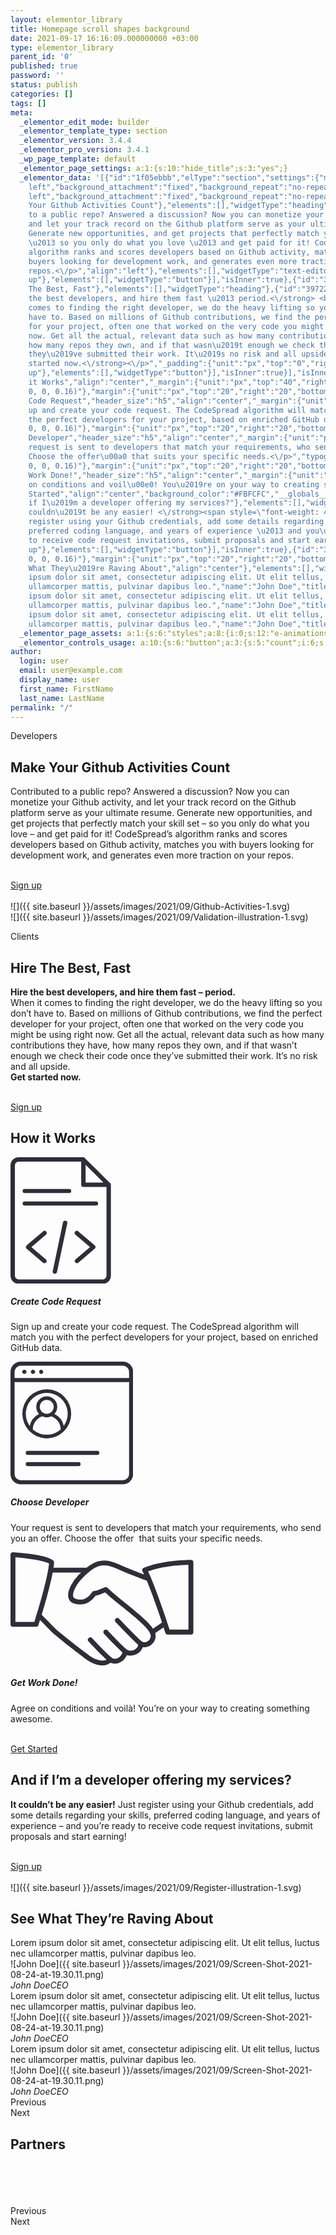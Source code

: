 ```yaml
---
layout: elementor_library
title: Homepage scroll shapes background
date: 2021-09-17 16:16:09.000000000 +03:00
type: elementor_library
parent_id: '0'
published: true
password: ''
status: publish
categories: []
tags: []
meta:
  _elementor_edit_mode: builder
  _elementor_template_type: section
  _elementor_version: 3.4.4
  _elementor_pro_version: 3.4.1
  _wp_page_template: default
  _elementor_page_settings: a:1:{s:10:"hide_title";s:3:"yes";}
  _elementor_data: '[{"id":"1f05ebbb","elType":"section","settings":{"margin":{"unit":"px","top":"","right":0,"bottom":"","left":0,"isLinked":true},"padding":{"unit":"px","top":"20","right":"0","bottom":"30","left":"0","isLinked":false},"margin_tablet":{"unit":"px","top":"20","right":0,"bottom":"20","left":0,"isLinked":true},"padding_tablet":{"unit":"px","top":"0","right":"0","bottom":"0","left":"0","isLinked":true},"reverse_order_tablet":"reverse-tablet","reverse_order_mobile":"reverse-mobile","background_background":"classic","background_image":{"url":"https:\/\/codespread.io\/wp-content\/uploads\/2021\/09\/bg4.svg","id":261,"alt":"","source":"library"},"background_position":"center
    left","background_attachment":"fixed","background_repeat":"no-repeat","background_size":"cover"},"elements":[{"id":"1eb45819","elType":"column","settings":{"_column_size":100,"_inline_size":null,"padding":{"unit":"px","top":"50","right":"50","bottom":"50","left":"50","isLinked":true},"_inline_size_tablet":100,"space_between_widgets":12,"padding_tablet":{"unit":"px","top":"0","right":"50","bottom":"50","left":"50","isLinked":false},"padding_mobile":{"unit":"px","top":"30","right":"30","bottom":"30","left":"30","isLinked":true},"background_background":"classic","background_image":{"url":"","id":"","alt":"","source":"library"},"background_position":"center
    left","background_attachment":"fixed","background_repeat":"no-repeat","background_size":"contain"},"elements":[{"id":"3cf0a5a","elType":"section","settings":{"structure":"20","margin":{"unit":"px","top":"40","right":0,"bottom":"0","left":0,"isLinked":false}},"elements":[{"id":"7fe82a1a","elType":"column","settings":{"_column_size":50,"_inline_size":null},"elements":[{"id":"4bed8745","elType":"widget","settings":{"text":"Developers","link":{"url":"","is_external":"","nofollow":"","custom_attributes":""},"typography_typography":"custom","typography_font_family":"Roboto","typography_font_weight":"300","background_color":"#F4F4F4","border_radius":{"unit":"px","top":"0","right":"0","bottom":"0","left":"0","isLinked":true},"text_padding":{"unit":"px","top":"6","right":"6","bottom":"6","left":"6","isLinked":true},"_margin":{"unit":"px","top":"0","right":"0","bottom":"0","left":"0","isLinked":true},"_padding":{"unit":"px","top":"0","right":"0","bottom":"0","left":"0","isLinked":true},"_border_radius":{"unit":"px","top":"0","right":"0","bottom":"0","left":"0","isLinked":true}},"elements":[],"widgetType":"button"},{"id":"2a692863","elType":"widget","settings":{"title":"Make
    Your Github Activities Count"},"elements":[],"widgetType":"heading"},{"id":"50e81283","elType":"widget","settings":{"editor":"<p>Contributed
    to a public repo? Answered a discussion? Now you can monetize your Github activity,
    and let your track record on the Github platform serve as your ultimate resume.
    Generate new opportunities, and get projects that perfectly match your skill set
    \u2013 so you only do what you love \u2013 and get paid for it! CodeSpread\u2019s
    algorithm ranks and scores developers based on Github activity, matches you with
    buyers looking for development work, and generates even more traction on your
    repos.<\/p>","align":"left"},"elements":[],"widgetType":"text-editor"},{"id":"1f616a3e","elType":"widget","settings":{"text":"Sign
    up"},"elements":[],"widgetType":"button"}],"isInner":true},{"id":"336a8630","elType":"column","settings":{"_column_size":50,"_inline_size":null},"elements":[{"id":"6db6b11e","elType":"widget","settings":{"image":{"url":"https:\/\/codespread.io\/wp-content\/uploads\/2021\/09\/Github-Activities-1.svg","id":227,"alt":"","source":"library"},"width":{"unit":"%","size":78,"sizes":[]},"width_tablet":{"unit":"%","size":100,"sizes":[]},"_margin":{"unit":"px","top":"0","right":"0","bottom":"0","left":"0","isLinked":true},"_padding":{"unit":"px","top":"0","right":"0","bottom":"0","left":"0","isLinked":true},"_animation":"fadeInRight","_animation_mobile":"fadeIn"},"elements":[],"widgetType":"image"}],"isInner":true}],"isInner":true},{"id":"7958e0d7","elType":"section","settings":{"structure":"20"},"elements":[{"id":"4f981735","elType":"column","settings":{"_column_size":50,"_inline_size":null},"elements":[{"id":"2b28085d","elType":"widget","settings":{"image":{"url":"http:\/\/online.codespread.io\/wp-content\/uploads\/2021\/08\/Validation-illustration-1.svg","id":72,"alt":"","source":"library"},"_animation":"fadeInLeft","_animation_mobile":"fadeIn"},"elements":[],"widgetType":"image"}],"isInner":true},{"id":"7d010831","elType":"column","settings":{"_column_size":50,"_inline_size":null,"padding":{"unit":"px","top":"20","right":"20","bottom":"20","left":"20","isLinked":true},"_inline_size_tablet":100,"space_between_widgets":12,"padding_tablet":{"unit":"px","top":"0","right":"50","bottom":"50","left":"50","isLinked":false},"padding_mobile":{"unit":"px","top":"39","right":"39","bottom":"39","left":"39","isLinked":true}},"elements":[{"id":"40b2a758","elType":"widget","settings":{"text":"Clients","link":{"url":"","is_external":"","nofollow":"","custom_attributes":""},"typography_typography":"custom","typography_font_family":"Roboto","typography_font_weight":"300","background_color":"#F4F4F4","border_radius":{"unit":"px","top":"0","right":"0","bottom":"0","left":"0","isLinked":true},"text_padding":{"unit":"px","top":"6","right":"6","bottom":"6","left":"6","isLinked":true},"_margin":{"unit":"px","top":"0","right":"0","bottom":"0","left":"0","isLinked":true},"_padding":{"unit":"px","top":"0","right":"0","bottom":"0","left":"0","isLinked":true},"_border_radius":{"unit":"px","top":"0","right":"0","bottom":"0","left":"0","isLinked":true}},"elements":[],"widgetType":"button"},{"id":"2afb2c50","elType":"widget","settings":{"title":"Hire
    The Best, Fast"},"elements":[],"widgetType":"heading"},{"id":"39722c08","elType":"widget","settings":{"editor":"<p><strong>Hire
    the best developers, and hire them fast \u2013 period.<\/strong> <br \/>When it
    comes to finding the right developer, we do the heavy lifting so you don\u2019t
    have to. Based on millions of Github contributions, we find the perfect developer
    for your project, often one that worked on the very code you might be using right
    now. Get all the actual, relevant data such as how many contributions they have,
    how many repos they own, and if that wasn\u2019t enough we check their code once
    they\u2019ve submitted their work. It\u2019s no risk and all upside.<br \/><strong>Get
    started now.<\/strong><\/p>","_padding":{"unit":"px","top":"0","right":"20","bottom":"0","left":"0","isLinked":false}},"elements":[],"widgetType":"text-editor"},{"id":"230df452","elType":"widget","settings":{"text":"Sign
    up"},"elements":[],"widgetType":"button"}],"isInner":true}],"isInner":true},{"id":"1f291f5","elType":"widget","settings":{"title":"How
    it Works","align":"center","_margin":{"unit":"px","top":"40","right":"0","bottom":"0","left":"0","isLinked":false}},"elements":[],"widgetType":"heading"},{"id":"38c58982","elType":"section","settings":{"structure":"30","padding":{"unit":"px","top":"20","right":"0","bottom":"0","left":"0","isLinked":false}},"elements":[{"id":"4352c211","elType":"column","settings":{"_column_size":33,"_inline_size":null,"background_background":"classic","background_color":"#FFFFFF","border_radius":{"unit":"px","top":"14","right":"14","bottom":"14","left":"14","isLinked":true},"box_shadow_box_shadow_type":"yes","box_shadow_box_shadow":{"horizontal":0,"vertical":0,"blur":50,"spread":4,"color":"rgba(0,
    0, 0, 0.16)"},"margin":{"unit":"px","top":"20","right":"20","bottom":"20","left":"20","isLinked":true},"padding":{"unit":"px","top":"40","right":"40","bottom":"40","left":"40","isLinked":true},"space_between_widgets":10,"margin_tablet":{"unit":"px","top":"10","right":"10","bottom":"10","left":"10","isLinked":true},"padding_tablet":{"unit":"px","top":"20","right":"10","bottom":"5","left":"10","isLinked":false},"padding_mobile":{"unit":"px","top":"40","right":"30","bottom":"30","left":"30","isLinked":false}},"elements":[{"id":"28964114","elType":"widget","settings":{"selected_icon":{"value":{"url":"http:\/\/online.codespread.io\/wp-content\/uploads\/2021\/08\/Asset-2.svg","id":135},"library":"svg"},"size":{"unit":"px","size":80,"sizes":[]},"_animation":"fadeIn"},"elements":[],"widgetType":"icon"},{"id":"1713c594","elType":"widget","settings":{"title":"Create
    Code Request","header_size":"h5","align":"center","_margin":{"unit":"px","top":"14","right":"0","bottom":"0","left":"0","isLinked":false}},"elements":[],"widgetType":"heading"},{"id":"436f0c7c","elType":"widget","settings":{"editor":"<p>Sign
    up and create your code request. The CodeSpread algorithm will match you with
    the perfect developers for your project, based on enriched GitHub data.<\/p>","typography_typography":"custom","typography_font_family":"Roboto","typography_font_weight":"400","align":"center"},"elements":[],"widgetType":"text-editor"}],"isInner":true},{"id":"c70c6e4","elType":"column","settings":{"_column_size":33,"_inline_size":null,"background_background":"classic","background_color":"#FFFFFF","border_radius":{"unit":"px","top":"14","right":"14","bottom":"14","left":"14","isLinked":true},"box_shadow_box_shadow_type":"yes","box_shadow_box_shadow":{"horizontal":0,"vertical":0,"blur":50,"spread":4,"color":"rgba(0,
    0, 0, 0.16)"},"margin":{"unit":"px","top":"20","right":"20","bottom":"20","left":"20","isLinked":true},"padding":{"unit":"px","top":"40","right":"40","bottom":"40","left":"40","isLinked":true},"space_between_widgets":10,"margin_tablet":{"unit":"px","top":"10","right":"10","bottom":"10","left":"10","isLinked":true},"padding_tablet":{"unit":"px","top":"20","right":"10","bottom":"5","left":"10","isLinked":false},"padding_mobile":{"unit":"px","top":"40","right":"30","bottom":"30","left":"30","isLinked":false}},"elements":[{"id":"3675212e","elType":"widget","settings":{"selected_icon":{"value":{"url":"http:\/\/online.codespread.io\/wp-content\/uploads\/2021\/08\/Asset-3-1.svg","id":137},"library":"svg"},"size":{"unit":"px","size":80,"sizes":[]},"_animation":"fadeIn"},"elements":[],"widgetType":"icon"},{"id":"613ab0cd","elType":"widget","settings":{"title":"Choose
    Developer","header_size":"h5","align":"center","_margin":{"unit":"px","top":"14","right":"0","bottom":"0","left":"0","isLinked":false}},"elements":[],"widgetType":"heading"},{"id":"2d86fa8b","elType":"widget","settings":{"editor":"<p>Your
    request is sent to developers that match your requirements, who send you an offer.
    Choose the offer\u00a0 that suits your specific needs.<\/p>","typography_typography":"custom","typography_font_family":"Roboto","typography_font_weight":"400","align":"center"},"elements":[],"widgetType":"text-editor"}],"isInner":true},{"id":"60708d2d","elType":"column","settings":{"_column_size":33,"_inline_size":null,"background_background":"classic","background_color":"#FFFFFF","border_radius":{"unit":"px","top":"14","right":"14","bottom":"14","left":"14","isLinked":true},"box_shadow_box_shadow_type":"yes","box_shadow_box_shadow":{"horizontal":0,"vertical":0,"blur":50,"spread":4,"color":"rgba(0,
    0, 0, 0.16)"},"margin":{"unit":"px","top":"20","right":"20","bottom":"20","left":"20","isLinked":true},"padding":{"unit":"px","top":"40","right":"40","bottom":"40","left":"40","isLinked":true},"space_between_widgets":10,"margin_tablet":{"unit":"px","top":"10","right":"10","bottom":"10","left":"10","isLinked":true},"padding_tablet":{"unit":"px","top":"20","right":"10","bottom":"5","left":"10","isLinked":false},"padding_mobile":{"unit":"px","top":"40","right":"30","bottom":"30","left":"30","isLinked":false}},"elements":[{"id":"5709cec3","elType":"widget","settings":{"selected_icon":{"value":{"url":"http:\/\/online.codespread.io\/wp-content\/uploads\/2021\/08\/Asset-4.svg","id":146},"library":"svg"},"size":{"unit":"px","size":95,"sizes":[]},"_animation":"fadeIn"},"elements":[],"widgetType":"icon"},{"id":"4b5a455c","elType":"widget","settings":{"title":"Get
    Work Done!","header_size":"h5","align":"center","_margin":{"unit":"px","top":"6","right":"0","bottom":"0","left":"0","isLinked":false}},"elements":[],"widgetType":"heading"},{"id":"63a24089","elType":"widget","settings":{"editor":"<p>Agree
    on conditions and voil\u00e0! You\u2019re on your way to creating something awesome.<\/p>","typography_typography":"custom","typography_font_family":"Roboto","typography_font_weight":"400","align":"center"},"elements":[],"widgetType":"text-editor"},{"id":"2b8ee17a","elType":"widget","settings":{"text":"Get
    Started","align":"center","background_color":"#FBFCFC","__globals__":{"background_color":"globals\/colors?id=e0804f3","button_background_hover_color":"globals\/colors?id=accent"}},"elements":[],"widgetType":"button"}],"isInner":true}],"isInner":true},{"id":"34e4accd","elType":"section","settings":{"structure":"20","margin":{"unit":"px","top":"40","right":0,"bottom":"0","left":0,"isLinked":false}},"elements":[{"id":"78cba079","elType":"column","settings":{"_column_size":50,"_inline_size":null,"padding":{"unit":"px","top":"50","right":"50","bottom":"50","left":"50","isLinked":true},"_inline_size_tablet":100,"space_between_widgets":12,"padding_tablet":{"unit":"px","top":"50","right":"50","bottom":"50","left":"50","isLinked":false},"padding_mobile":{"unit":"px","top":"30","right":"30","bottom":"30","left":"30","isLinked":true}},"elements":[{"id":"7701a308","elType":"widget","settings":{"title":"And
    if I\u2019m a developer offering my services?"},"elements":[],"widgetType":"heading"},{"id":"78c4ddb2","elType":"widget","settings":{"editor":"<p><strong>It
    couldn\u2019t be any easier! <\/strong><span style=\"font-weight: 400;\">Just
    register using your Github credentials, add some details regarding your skills,
    preferred coding language, and years of experience \u2013 and you\u2019re ready
    to receive code request invitations, submit proposals and start earning!<\/span><\/p>","align":"left"},"elements":[],"widgetType":"text-editor"},{"id":"716a42cb","elType":"widget","settings":{"text":"Sign
    up"},"elements":[],"widgetType":"button"}],"isInner":true},{"id":"3053578a","elType":"column","settings":{"_column_size":50,"_inline_size":null,"padding":{"unit":"px","top":"0","right":"50","bottom":"50","left":"50","isLinked":false},"_inline_size_tablet":60,"padding_tablet":{"unit":"px","top":"50","right":"50","bottom":"0","left":"50","isLinked":false},"padding_mobile":{"unit":"px","top":"30","right":"30","bottom":"30","left":"30","isLinked":true}},"elements":[{"id":"54211f31","elType":"widget","settings":{"image":{"url":"http:\/\/online.codespread.io\/wp-content\/uploads\/2021\/08\/Register-illustration-1.svg","id":71,"alt":"","source":"library"},"width":{"unit":"%","size":79,"sizes":[]},"_animation":"fadeInRight"},"elements":[],"widgetType":"image"}],"isInner":true}],"isInner":true},{"id":"656093a5","elType":"section","settings":{"margin":{"unit":"px","top":"40","right":0,"bottom":"0","left":0,"isLinked":false}},"elements":[{"id":"4012c7b6","elType":"column","settings":{"_column_size":100,"_inline_size":null,"space_between_widgets":10,"background_background":"classic","background_color":"#FFFFFF","border_radius":{"unit":"px","top":"14","right":"14","bottom":"14","left":"14","isLinked":true},"box_shadow_box_shadow_type":"yes","box_shadow_box_shadow":{"horizontal":0,"vertical":0,"blur":50,"spread":4,"color":"rgba(0,
    0, 0, 0.16)"},"margin":{"unit":"px","top":"20","right":"20","bottom":"20","left":"20","isLinked":true},"margin_tablet":{"unit":"px","top":"10","right":"10","bottom":"10","left":"10","isLinked":true},"padding":{"unit":"px","top":"40","right":"40","bottom":"40","left":"40","isLinked":true},"padding_tablet":{"unit":"px","top":"20","right":"10","bottom":"5","left":"10","isLinked":false},"padding_mobile":{"unit":"px","top":"40","right":"30","bottom":"30","left":"30","isLinked":false}},"elements":[{"id":"2be6dc4f","elType":"widget","settings":{"title":"See
    What They\u2019re Raving About","align":"center"},"elements":[],"widgetType":"heading"},{"id":"17a2d72b","elType":"widget","settings":{"space":{"unit":"px","size":16,"sizes":[]}},"elements":[],"widgetType":"spacer"},{"id":"3bd21199","elType":"widget","settings":{"slides":[{"content":"Lorem
    ipsum dolor sit amet, consectetur adipiscing elit. Ut elit tellus, luctus nec
    ullamcorper mattis, pulvinar dapibus leo.","name":"John Doe","title":"CEO","image":{"url":"http:\/\/online.codespread.io\/wp-content\/uploads\/2021\/08\/Screen-Shot-2021-08-24-at-19.30.11.png","id":99,"alt":"","source":"library"},"_id":"62c7ac0"},{"content":"Lorem
    ipsum dolor sit amet, consectetur adipiscing elit. Ut elit tellus, luctus nec
    ullamcorper mattis, pulvinar dapibus leo.","name":"John Doe","title":"CEO","image":{"url":"http:\/\/online.codespread.io\/wp-content\/uploads\/2021\/08\/Screen-Shot-2021-08-24-at-19.30.11.png","id":99,"alt":"","source":"library"},"_id":"ac80294"},{"content":"Lorem
    ipsum dolor sit amet, consectetur adipiscing elit. Ut elit tellus, luctus nec
    ullamcorper mattis, pulvinar dapibus leo.","name":"John Doe","title":"CEO","image":{"url":"http:\/\/online.codespread.io\/wp-content\/uploads\/2021\/08\/Screen-Shot-2021-08-24-at-19.30.11.png","id":99,"alt":"","source":"library"},"_id":"d0c502d"}],"slides_per_view":"3","content_typography_typography":"custom","content_typography_font_family":"Roboto","content_typography_font_size":{"unit":"px","size":16,"sizes":[]},"content_typography_font_weight":"400","content_typography_font_style":"normal","__globals__":{"content_color":"globals\/colors?id=secondary"}},"elements":[],"widgetType":"testimonial-carousel"}],"isInner":true}],"isInner":true},{"id":"22b4bc65","elType":"section","settings":{"margin":{"unit":"px","top":"40","right":0,"bottom":"0","left":0,"isLinked":false}},"elements":[{"id":"5b4e2235","elType":"column","settings":{"_column_size":100,"_inline_size":null},"elements":[{"id":"45db4ea1","elType":"widget","settings":{"title":"Partners","align":"center"},"elements":[],"widgetType":"heading"},{"id":"21bd414d","elType":"widget","settings":{"slides":[{"image":{"url":"https:\/\/codespread.io\/wp-content\/uploads\/2021\/09\/partners_scm.png","id":249,"alt":"","source":"library"},"_id":"4a37346"},{"image":{"url":"https:\/\/codespread.io\/wp-content\/uploads\/2021\/09\/partners_liu.png","id":248,"alt":"","source":"library"},"_id":"565f759","image_link_to_type":"custom","image_link_to":{"url":"https:\/\/logoisus.com\/","is_external":"on","nofollow":"","custom_attributes":""}},{"image":{"url":"https:\/\/codespread.io\/wp-content\/uploads\/2021\/09\/partners_ct.png","id":247,"alt":"","source":"library"},"_id":"69bc86e","image_link_to_type":"custom","image_link_to":{"url":"https:\/\/creativetell.com\/","is_external":"on","nofollow":"","custom_attributes":""}}],"slides_per_view":"3","slides_per_view_mobile":"1","height":{"unit":"px","size":178,"sizes":[]},"width":{"unit":"%","size":80,"sizes":[]},"image_size_size":"custom","image_size_custom_dimension":{"width":"250","height":""},"image_fit":"auto","space_between":{"unit":"px","size":27,"sizes":[]}},"elements":[],"widgetType":"media-carousel"},{"id":"1ccce6dc","elType":"widget","settings":{"space":{"unit":"px","size":16,"sizes":[]}},"elements":[],"widgetType":"spacer"}],"isInner":true}],"isInner":true}],"isInner":false}],"isInner":false}]'
  _elementor_page_assets: a:1:{s:6:"styles";a:8:{i:0;s:12:"e-animations";i:1;s:12:"e-animations";i:2;s:12:"e-animations";i:3;s:12:"e-animations";i:4;s:12:"e-animations";i:5;s:12:"e-animations";i:6;s:12:"e-animations";i:7;s:12:"e-animations";}}
  _elementor_controls_usage: a:10:{s:6:"button";a:3:{s:5:"count";i:6;s:15:"control_percent";i:0;s:8:"controls";a:3:{s:7:"content";a:1:{s:14:"section_button";a:3:{s:4:"text";i:6;s:4:"link";i:2;s:5:"align";i:1;}}s:5:"style";a:1:{s:13:"section_style";a:6:{s:21:"typography_typography";i:2;s:22:"typography_font_family";i:2;s:22:"typography_font_weight";i:2;s:16:"background_color";i:3;s:13:"border_radius";i:2;s:12:"text_padding";i:2;}}s:8:"advanced";a:2:{s:14:"_section_style";a:2:{s:7:"_margin";i:2;s:8:"_padding";i:2;}s:15:"_section_border";a:1:{s:14:"_border_radius";i:2;}}}}s:7:"heading";a:3:{s:5:"count";i:9;s:15:"control_percent";i:1;s:8:"controls";a:2:{s:7:"content";a:1:{s:13:"section_title";a:3:{s:5:"title";i:9;s:5:"align";i:6;s:11:"header_size";i:3;}}s:8:"advanced";a:1:{s:14:"_section_style";a:1:{s:7:"_margin";i:4;}}}}s:11:"text-editor";a:3:{s:5:"count";i:6;s:15:"control_percent";i:1;s:8:"controls";a:3:{s:7:"content";a:1:{s:14:"section_editor";a:1:{s:6:"editor";i:6;}}s:5:"style";a:1:{s:13:"section_style";a:4:{s:5:"align";i:5;s:21:"typography_typography";i:3;s:22:"typography_font_family";i:3;s:22:"typography_font_weight";i:3;}}s:8:"advanced";a:1:{s:14:"_section_style";a:1:{s:8:"_padding";i:1;}}}}s:6:"column";a:3:{s:5:"count";i:12;s:15:"control_percent";i:3;s:8:"controls";a:3:{s:6:"layout";a:1:{s:6:"layout";a:3:{s:12:"_inline_size";i:12;s:19:"_inline_size_tablet";i:4;s:21:"space_between_widgets";i:7;}}s:8:"advanced";a:1:{s:16:"section_advanced";a:5:{s:7:"padding";i:8;s:14:"padding_tablet";i:8;s:14:"padding_mobile";i:8;s:6:"margin";i:4;s:13:"margin_tablet";i:4;}}s:5:"style";a:2:{s:13:"section_style";a:7:{s:21:"background_background";i:5;s:16:"background_color";i:4;s:16:"background_image";i:1;s:19:"background_position";i:1;s:21:"background_attachment";i:1;s:17:"background_repeat";i:1;s:15:"background_size";i:1;}s:14:"section_border";a:3:{s:13:"border_radius";i:4;s:26:"box_shadow_box_shadow_type";i:4;s:21:"box_shadow_box_shadow";i:4;}}}}s:5:"image";a:3:{s:5:"count";i:3;s:15:"control_percent";i:1;s:8:"controls";a:3:{s:7:"content";a:1:{s:13:"section_image";a:1:{s:5:"image";i:3;}}s:5:"style";a:1:{s:19:"section_style_image";a:2:{s:5:"width";i:2;s:12:"width_tablet";i:1;}}s:8:"advanced";a:2:{s:14:"_section_style";a:2:{s:7:"_margin";i:1;s:8:"_padding";i:1;}s:15:"section_effects";a:2:{s:10:"_animation";i:3;s:17:"_animation_mobile";i:2;}}}}s:7:"section";a:3:{s:5:"count";i:7;s:15:"control_percent";i:3;s:8:"controls";a:3:{s:6:"layout";a:1:{s:17:"section_structure";a:1:{s:9:"structure";i:4;}}s:8:"advanced";a:2:{s:16:"section_advanced";a:4:{s:6:"margin";i:5;s:7:"padding";i:2;s:13:"margin_tablet";i:1;s:14:"padding_tablet";i:1;}s:19:"_section_responsive";a:2:{s:20:"reverse_order_tablet";i:1;s:20:"reverse_order_mobile";i:1;}}s:5:"style";a:1:{s:18:"section_background";a:6:{s:21:"background_background";i:1;s:16:"background_image";i:1;s:19:"background_position";i:1;s:21:"background_attachment";i:1;s:17:"background_repeat";i:1;s:15:"background_size";i:1;}}}}s:4:"icon";a:3:{s:5:"count";i:3;s:15:"control_percent";i:1;s:8:"controls";a:3:{s:7:"content";a:1:{s:12:"section_icon";a:1:{s:13:"selected_icon";i:3;}}s:5:"style";a:1:{s:18:"section_style_icon";a:1:{s:4:"size";i:3;}}s:8:"advanced";a:1:{s:15:"section_effects";a:1:{s:10:"_animation";i:3;}}}}s:6:"spacer";a:3:{s:5:"count";i:2;s:15:"control_percent";i:0;s:8:"controls";a:1:{s:7:"content";a:1:{s:14:"section_spacer";a:1:{s:5:"space";i:2;}}}}s:20:"testimonial-carousel";a:3:{s:5:"count";i:1;s:15:"control_percent";i:2;s:8:"controls";a:2:{s:7:"content";a:1:{s:14:"section_slides";a:2:{s:6:"slides";i:1;s:15:"slides_per_view";i:1;}}s:5:"style";a:1:{s:21:"section_content_style";a:5:{s:29:"content_typography_typography";i:1;s:30:"content_typography_font_family";i:1;s:28:"content_typography_font_size";i:1;s:30:"content_typography_font_weight";i:1;s:29:"content_typography_font_style";i:1;}}}}s:14:"media-carousel";a:3:{s:5:"count";i:1;s:15:"control_percent";i:3;s:8:"controls";a:2:{s:7:"content";a:2:{s:14:"section_slides";a:5:{s:6:"slides";i:1;s:15:"slides_per_view";i:1;s:22:"slides_per_view_mobile";i:1;s:6:"height";i:1;s:5:"width";i:1;}s:26:"section_additional_options";a:3:{s:15:"image_size_size";i:1;s:27:"image_size_custom_dimension";i:1;s:9:"image_fit";i:1;}}s:5:"style";a:1:{s:20:"section_slides_style";a:1:{s:13:"space_between";i:1;}}}}}
author:
  login: user
  email: user@example.com
  display_name: user
  first_name: FirstName
  last_name: LastName
permalink: "/"
---
```

Developers

## Make Your Github Activities Count

Contributed to a public repo? Answered a discussion? Now you can monetize your Github activity, and let your track record on the Github platform serve as your ultimate resume. Generate new opportunities, and get projects that perfectly match your skill set – so you only do what you love – and get paid for it! CodeSpread’s algorithm ranks and scores developers based on Github activity, matches you with buyers looking for development work, and generates even more traction on your repos.

[  
 Sign up  
](#)  
 ![]({{ site.baseurl }}/assets/images/2021/09/Github-Activities-1.svg)  
 ![]({{ site.baseurl }}/assets/images/2021/09/Validation-illustration-1.svg)  
  
 Clients

## Hire The Best, Fast

**Hire the best developers, and hire them fast – period.**   
When it comes to finding the right developer, we do the heavy lifting so you don’t have to. Based on millions of Github contributions, we find the perfect developer for your project, often one that worked on the very code you might be using right now. Get all the actual, relevant data such as how many contributions they have, how many repos they own, and if that wasn’t enough we check their code once they’ve submitted their work. It’s no risk and all upside.  
**Get started now.**

[  
 Sign up  
](#)

## How it Works

<svg xmlns="http://www.w3.org/2000/svg" width="160.647" height="202.629" viewbox="0 0 160.647 202.629"><g>
<path d="M93.893,50.681H22.666a3.271,3.271,0,1,0,0,6.542H93.893a3.271,3.271,0,0,0,0-6.542Z" style="fill: #2e2e38"></path>
<path d="M136.893,70.74H22.666a3.271,3.271,0,1,0,0,6.542H136.893a3.271,3.271,0,0,0,0-6.542Z" style="fill: #2e2e38"></path>
<path d="M13.4,202.629A13.1,13.1,0,0,1,0,189.23V13.4A13.1,13.1,0,0,1,13.4,0H116.626a6.061,6.061,0,0,1,1.924.727,16.784,16.784,0,0,0,2.24,2.415c1.472,1.464,4,3.969,8.231,8.154,6.066,6,15.626,15.468,30.565,30.275l.161.16.2.1a3.972,3.972,0,0,1,.7,2.19V189.23a13.1,13.1,0,0,1-13.4,13.4Zm0-195.586A6.082,6.082,0,0,0,7.043,13.4V189.23a6.081,6.081,0,0,0,6.356,6.356H147.248a6.37,6.37,0,0,0,6.356-6.356V47.543H116.626a3.267,3.267,0,0,1-3.522-3.521V7.043ZM120.147,40.5H148.7L120.147,11.954Z" style="fill: #2e2e38"></path><g>
<path d="M54.364,169.6a3.491,3.491,0,0,1-2.263-.835L25.8,146.375a3.5,3.5,0,0,1,0-5.327l26.3-22.394a3.5,3.5,0,1,1,4.534,5.324L33.463,143.71l23.171,19.733a3.5,3.5,0,0,1-2.27,6.161Z" style="fill: #2e2e38"></path>
<path d="M106.283,169.6a3.5,3.5,0,0,1-2.27-6.162l23.171-19.732-23.171-19.731a3.5,3.5,0,1,1,4.533-5.325l26.3,22.4a3.5,3.5,0,0,1,0,5.326l-26.3,22.394A3.491,3.491,0,0,1,106.283,169.6Z" style="fill: #2e2e38"></path>
<path d="M71.014,186.4a3.623,3.623,0,0,1-.728-.076,3.5,3.5,0,0,1-2.7-4.143L83.977,104.36a3.5,3.5,0,1,1,6.844,1.442L74.43,183.624A3.51,3.51,0,0,1,71.014,186.4Z" style="fill: #2e2e38"></path></g></g></svg>

##### Create Code Request

Sign up and create your code request. The CodeSpread algorithm will match you with the perfect developers for your project, based on enriched GitHub data.

<svg xmlns="http://www.w3.org/2000/svg" width="196.284" height="196.284" viewbox="0 0 196.284 196.284"><g>
<path d="M179.927,0H16.357A16.377,16.377,0,0,0,0,16.357v163.57a16.377,16.377,0,0,0,16.357,16.357h163.57a16.377,16.377,0,0,0,16.357-16.357V16.357A16.377,16.377,0,0,0,179.927,0Zm9.814,179.927a9.814,9.814,0,0,1-9.814,9.814H16.357a9.814,9.814,0,0,1-9.814-9.814V32.714h183.2V179.927Zm0-153.756H6.543V16.357a9.814,9.814,0,0,1,9.814-9.814h163.57a9.814,9.814,0,0,1,9.814,9.814v9.814Z" style="fill: #2e2e38"></path>
<path d="M37.228,13.347a3,3,0,0,0-2.486,0,3.794,3.794,0,0,0-1.079.687,3.318,3.318,0,0,0,0,4.646,3.794,3.794,0,0,0,1.079.687,3.09,3.09,0,0,0,2.486,0,3.785,3.785,0,0,0,1.08-.687,3.318,3.318,0,0,0,0-4.646A3.785,3.785,0,0,0,37.228,13.347Z" style="fill: #2e2e38"></path>
<path d="M23.381,13.347a3,3,0,0,0-2.486,0,3.785,3.785,0,0,0-1.08.687,3.318,3.318,0,0,0,0,4.646,3.785,3.785,0,0,0,1.08.687,3.09,3.09,0,0,0,2.486,0,3.794,3.794,0,0,0,1.079-.687,3.318,3.318,0,0,0,0-4.646A3.794,3.794,0,0,0,23.381,13.347Z" style="fill: #2e2e38"></path>
<path d="M50.325,13.317a3.27,3.27,0,0,0-3.577.717,3.763,3.763,0,0,0-.687,1.08,3.082,3.082,0,0,0,0,2.486,3.791,3.791,0,0,0,.687,1.08,3.317,3.317,0,0,0,4.645,0,3.791,3.791,0,0,0,.687-1.08,2.737,2.737,0,0,0,.262-1.243A3.269,3.269,0,0,0,50.325,13.317Z" style="fill: #2e2e38"></path>
<path d="M138.864,142.756H27.636a3.271,3.271,0,1,0,0,6.542H138.864a3.271,3.271,0,1,0,0-6.542Z" style="fill: #2e2e38"></path>
<path d="M108.864,160.688H27.636a3.271,3.271,0,1,0,0,6.542h81.228a3.271,3.271,0,0,0,0-6.542Z" style="fill: #2e2e38"></path>
<path d="M86.269,56.475a39.08,39.08,0,1,0-55.314,55.193c.022.022.031.056.053.075.226.218.472.4.7.612.628.558,1.256,1.136,1.918,1.675.354.279.723.558,1.086.815.625.466,1.25.932,1.9,1.362.444.279.9.558,1.356.838.6.363,1.2.728,1.826,1.06.528.28,1.066.52,1.6.774.586.279,1.164.558,1.764.809s1.2.447,1.812.665,1.133.418,1.717.6c.658.2,1.334.352,2,.516.558.137,1.1.294,1.675.405.77.154,1.552.252,2.334.358.483.067.955.162,1.443.209,1.279.126,2.568.2,3.869.2s2.591-.07,3.87-.2c.488-.047.96-.142,1.443-.209.782-.106,1.563-.2,2.334-.358.558-.111,1.116-.279,1.675-.405.67-.164,1.345-.318,2-.516.584-.179,1.148-.4,1.717-.6s1.217-.419,1.812-.665,1.178-.533,1.764-.809c.536-.254,1.075-.5,1.6-.774.622-.332,1.222-.7,1.825-1.06.455-.28.913-.534,1.357-.838.653-.43,1.279-.9,1.9-1.362.363-.28.731-.531,1.086-.815.662-.531,1.29-1.095,1.918-1.675.229-.21.474-.394.7-.612.022-.019.03-.053.053-.075A39.037,39.037,0,0,0,86.269,56.475Zm-6.275,52.27c-.508.447-1.033.871-1.563,1.281-.313.24-.625.478-.947.707-.5.365-1.018.711-1.541,1.044-.379.243-.767.477-1.158.706q-.738.418-1.5.838c-.446.228-.9.443-1.359.656s-.963.438-1.457.636-1.019.385-1.536.558c-.472.162-.943.33-1.421.472-.558.168-1.142.3-1.72.444-.452.106-.9.226-1.356.316-.662.128-1.337.217-2.016.309-.385.051-.768.12-1.156.16-1.072.1-2.158.164-3.255.164s-2.183-.061-3.255-.164c-.388-.04-.77-.109-1.156-.16-.678-.092-1.354-.181-2.015-.309-.458-.09-.905-.21-1.357-.316-.578-.139-1.153-.279-1.72-.444-.477-.142-.949-.31-1.421-.472-.516-.178-1.033-.36-1.535-.558s-.977-.416-1.458-.636-.912-.427-1.359-.656c-.5-.263-1-.539-1.5-.838-.391-.229-.779-.463-1.159-.706-.522-.333-1.036-.679-1.541-1.044-.321-.229-.634-.467-.947-.707-.53-.41-1.055-.837-1.563-1.281-.123-.092-.234-.21-.354-.316A22.4,22.4,0,0,1,50.9,87.505a16.546,16.546,0,0,0,14.221,0,22.4,22.4,0,0,1,15.223,20.924C80.226,108.535,80.114,108.642,79.994,108.745ZM48.274,66.827A11.167,11.167,0,1,1,63.481,82.034a.057.057,0,0,0-.047.017,11.859,11.859,0,0,1-2.334.988c-.145.042-.279.1-.433.134-.279.072-.572.123-.86.173a11.252,11.252,0,0,1-1.638.165H57.85a11.252,11.252,0,0,1-1.638-.165c-.28-.05-.576-.1-.86-.173-.148-.037-.279-.092-.433-.134a11.859,11.859,0,0,1-2.334-.988l-.05-.017A11.168,11.168,0,0,1,48.274,66.827ZM85.3,102.894h0A28.061,28.061,0,0,0,70.349,83.65a16.75,16.75,0,1,0-24.679,0,28.061,28.061,0,0,0-14.947,19.244,33.5,33.5,0,1,1,54.573,0Z" style="fill: #2e2e38"></path></g></svg>

##### Choose Developer

Your request is sent to developers that match your requirements, who send you an offer. Choose the offer&nbsp; that suits your specific needs.

<svg xmlns="http://www.w3.org/2000/svg" width="292.586" height="181.16" viewbox="0 0 292.586 181.16"><g>
<path d="M146.293,181.16c-7.132,0-16.415-4-20.73-6.831-5.5-3.611-33.087-24.366-56.069-43.608-3.721-3.121-9.35-9-14.793-14.689l-1.447-1.511c-3.626-3.783-6.756-7.051-8.549-8.565a3.937,3.937,0,0,1,2.522-6.936,3.951,3.951,0,0,1,2.547.941c2.016,1.706,6.122,5.961,10.511,10.545,5.084,5.308,10.834,11.311,14.252,14.192,23.47,19.655,50.92,40.147,55.343,43.057,3.963,2.625,11.824,5.561,16.412,5.561,6.46,0,8.013-1.8,8.679-3.561a3.954,3.954,0,0,1,2.768-2.508,3.892,3.892,0,0,1,.923-.11,3.978,3.978,0,0,1,2.674,1.026,8.262,8.262,0,0,0,5.721,2.265,10.5,10.5,0,0,0,3.711-.725,14.117,14.117,0,0,0,8.757-11.4,3.934,3.934,0,0,1,2.5-3.3,4.012,4.012,0,0,1,1.395-.248,3.936,3.936,0,0,1,2.69,1.05,8.126,8.126,0,0,0,5.55,1.786,14.8,14.8,0,0,0,6.662-1.647c1.985-.993,6.544-3.883,5.972-9.235a3.923,3.923,0,0,1,6.133-3.645,6.219,6.219,0,0,0,3.6,1.044,10.835,10.835,0,0,0,6.784-2.692,9.489,9.489,0,0,0,2.412-12c-4.861-10.11-25.685-26.953-44.057-41.814-9.585-7.745-19.489-15.75-26.618-22.442l-1.057-.993-1.346.544c-1.911.773-3.345,1.414-4.393,1.883a29.439,29.439,0,0,1-8.732,2.781l-.912.141-.554.736c-6.576,8.727-14.857,13.34-23.95,13.34a31.6,31.6,0,0,1-9.888-1.674A13.129,13.129,0,0,1,92.578,72.4C91.069,66.02,93.931,58.515,96.6,53.343A72.081,72.081,0,0,1,108.974,36.36c14.323-14.331,26.133-23.213,40.737-23.213,6.777,0,14.282,1.882,22.943,5.753,23.916,10.708,48.171,19.234,49.192,19.592a3.927,3.927,0,0,1-1.267,7.64,4,4,0,0,1-1.306-.222c-.245-.086-25.294-8.862-49.832-19.834-7.691-3.437-13.911-5.038-19.574-5.038-12.182,0-21.826,7.339-35.361,20.881-9.087,9.087-15.761,22.486-14.281,28.673.3,1.3,1.027,2.915,3.952,3.89a23.55,23.55,0,0,0,7.529,1.35c7.163,0,13.536-4.1,18.942-12.182a3.914,3.914,0,0,1,2.873-1.716,22.305,22.305,0,0,0,8.976-2.451l.312-.138c1.979-.882,4.441-1.978,8.342-3.39a3.924,3.924,0,0,1,4.093.914c6.9,6.9,17.546,15.5,28.819,24.615,19.973,16.16,40.621,32.864,46.226,44.554a17.454,17.454,0,0,1-4.381,21.362,18.206,18.206,0,0,1-11.764,4.569q-.423,0-.843-.022l-1.624-.085-.6,1.51a18.857,18.857,0,0,1-9.251,9.61,22.616,22.616,0,0,1-10.086,2.455,19,19,0,0,1-3.957-.407l-1.726-.368-.782,1.583A22.114,22.114,0,0,1,173.6,177.03a17.9,17.9,0,0,1-6.51,1.254,16.274,16.274,0,0,1-5.927-1.1l-1.251-.488-1.029.865C156.04,179.948,151.8,181.16,146.293,181.16Z" style="fill: #2e2e38"></path>
<path d="M65.822,32.6a3.923,3.923,0,0,1,0-7.845h55.71a3.923,3.923,0,1,1,0,7.845Z" style="fill: #2e2e38"></path>
<path d="M227.247,131.418a3.952,3.952,0,0,1-3.273-1.741,3.925,3.925,0,0,1,1.072-5.436l18.1-12.157a3.844,3.844,0,0,1,2.173-.678,3.932,3.932,0,0,1,2.2,7.19l-18.1,12.155A3.876,3.876,0,0,1,227.247,131.418Z" style="fill: #2e2e38"></path>
<path d="M208.192,150.212a3.914,3.914,0,0,1-2.419-.835c-6.127-4.838-32.347-32.1-37.542-37.514a3.923,3.923,0,1,1,5.663-5.431c10.631,11.082,31.993,33.028,36.746,36.773a3.92,3.92,0,0,1,.652,5.5A3.958,3.958,0,0,1,208.192,150.212Z" style="fill: #2e2e38"></path>
<path d="M183.433,162.591a3.961,3.961,0,0,1-2.454-.858c-8.256-6.609-27.488-27.166-31.259-31.22l-.144-.153a3.859,3.859,0,0,1-1.009-2.8,3.928,3.928,0,0,1,6.817-2.49c4.225,4.6,22.939,24.488,30.508,30.54a3.917,3.917,0,0,1-2.459,6.979Z" style="fill: #2e2e38"></path>
<path d="M158.673,174.971a3.931,3.931,0,0,1-2.527-.928c-9.323-7.868-27.7-27.429-31.285-31.27a3.938,3.938,0,0,1,.19-5.549,3.919,3.919,0,0,1,5.547.191c3.548,3.8,21.7,23.115,30.613,30.627a3.928,3.928,0,0,1-2.538,6.929Z" style="fill: #2e2e38"></path>
<path d="M3.922,119.261A3.927,3.927,0,0,1,0,115.339V3.918A3.924,3.924,0,0,1,1.229,1.065,3.876,3.876,0,0,1,3.953,0c.075,0,.152,0,.228.006,25.857,1.53,56.342,5.866,64.34,13.445a3.875,3.875,0,0,1,1.207,3.186c-2.707,31.009-22.671,92.948-24.938,99.908a3.913,3.913,0,0,1-3.728,2.716Zm3.922-7.844H38.2l.5-1.584c4.517-14.252,19.511-62.88,22.82-90.229L61.719,18l-1.454-.707c-8.578-4.166-31.28-7.521-49.974-9L7.844,8.1Z" style="fill: #2e2e38"></path>
<path d="M251.523,131.641a3.934,3.934,0,0,1-3.781-2.88c-4.625-16.755-28.727-85.542-36.471-98.011a3.974,3.974,0,0,1-.431-3.193,3.894,3.894,0,0,1,2.091-2.433c2.826-1.3,28.983-12.748,75.732-12.748a3.927,3.927,0,0,1,3.923,3.922V127.719a3.927,3.927,0,0,1-3.923,3.922ZM282.42,20.3c-29.722.7-50.265,6.27-59.864,9.528l-2.4.816,1.076,2.3c9.447,20.125,26.822,69.929,32.756,89.259l.49,1.6h30.265V20.241Z" style="fill: #2e2e38"></path></g></svg>

##### Get Work Done!

Agree on conditions and voilà! You’re on your way to creating something awesome.

[  
 Get Started  
](#)

## And if I’m a developer offering my services?

**It couldn’t be any easier!** Just register using your Github credentials, add some details regarding your skills, preferred coding language, and years of experience – and you’re ready to receive code request invitations, submit proposals and start earning!

[  
 Sign up  
](#)  
 ![]({{ site.baseurl }}/assets/images/2021/09/Register-illustration-1.svg)

## See What They’re Raving About

Lorem ipsum dolor sit amet, consectetur adipiscing elit. Ut elit tellus, luctus nec ullamcorper mattis, pulvinar dapibus leo.  
 ![John Doe]({{ site.baseurl }}/assets/images/2021/09/Screen-Shot-2021-08-24-at-19.30.11.png)  
<cite>John DoeCEO</cite>  
 Lorem ipsum dolor sit amet, consectetur adipiscing elit. Ut elit tellus, luctus nec ullamcorper mattis, pulvinar dapibus leo.  
 ![John Doe]({{ site.baseurl }}/assets/images/2021/09/Screen-Shot-2021-08-24-at-19.30.11.png)  
<cite>John DoeCEO</cite>  
 Lorem ipsum dolor sit amet, consectetur adipiscing elit. Ut elit tellus, luctus nec ullamcorper mattis, pulvinar dapibus leo.  
 ![John Doe]({{ site.baseurl }}/assets/images/2021/09/Screen-Shot-2021-08-24-at-19.30.11.png)  
<cite>John DoeCEO</cite>  
 Previous  
 Next

## Partners

[  
](https://logoisus.com/)  
[  
](https://creativetell.com/)  
 Previous  
 Next

